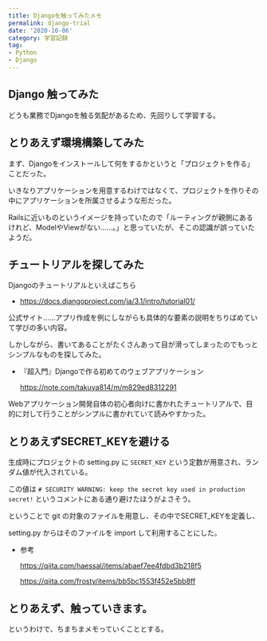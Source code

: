 ```yaml
---
title: Djangoを触ってみたメモ
permalink: django-trial
date: '2020-10-06'
category: 学習記録
tag:
- Python
- Django
---
```


## Django 触ってみた

どうも業務でDjangoを触る気配があるため、先回りして学習する。

## とりあえず環境構築してみた

まず、Djangoをインストールして何をするかというと「プロジェクトを作る」ことだった。

いきなりアプリケーションを用意するわけではなくて、プロジェクトを作りその中にアプリケーションを所属させるような形だった。

Railsに近いものというイメージを持っていたので「ルーティングが親側にあるけれど、ModelやViewがない……。」と思っていたが、そこの認識が誤っていたようだ。

## チュートリアルを探してみた

Djangoのチュートリアルといえばこちら

  - https://docs.djangoproject.com/ja/3.1/intro/tutorial01/
  
公式サイト……アプリ作成を例にしながらも具体的な要素の説明をちりばめていて学びの多い内容。

しかしながら、書いてあることがたくさんあって目が滑ってしまったのでもっとシンプルなものを探してみた。

  - 『超入門』Djangoで作る初めてのウェブアプリケーション
  
    https://note.com/takuya814/m/m829ed8312291

Webアプリケーション開発自体の初心者向けに書かれたチュートリアルで、目的に対して行うことがシンプルに書かれていて読みやすかった。

## とりあえずSECRET_KEYを避ける

生成時にプロジェクトの setting.py に `SECRET_KEY` という定数が用意され、ランダム値が代入されている。

この値は `# SECURITY WARNING: keep the secret key used in production secret!` というコメントにある通り避けたほうがよさそう。

ということで git の対象のファイルを用意し、その中でSECRET_KEYを定義し、

setting.py からはそのファイルを import して利用することにした。

- 参考

  https://qiita.com/haessal/items/abaef7ee4fdbd3b218f5

  https://qiita.com/frosty/items/bb5bc1553f452e5bb8ff

## とりあえず、触っていきます。
というわけで、ちまちまメモっていくこととする。
